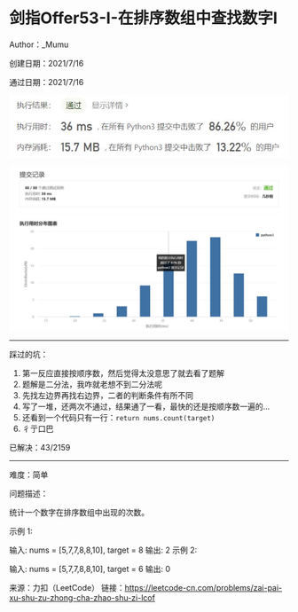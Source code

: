# 剑指Offer53-I-在排序数组中查找数字I

Author：_Mumu

创建日期：2021/7/16

通过日期：2021/7/16

![](./通过截图2.jpg)

![](./通过截图1.jpg)

*****

踩过的坑：

1. 第一反应直接按顺序数，然后觉得太没意思了就去看了题解
2. 题解是二分法，我咋就老想不到二分法呢
3. 先找左边界再找右边界，二者的判断条件有所不同
4. 写了一堆，还两次不通过，结果通了一看，最快的还是按顺序数一遍的...
5. 还看到一个代码只有一行：`return nums.count(target)`
6. 彳亍口巴

已解决：43/2159

*****

难度：简单

问题描述：

统计一个数字在排序数组中出现的次数。

 

示例 1:

输入: nums = [5,7,7,8,8,10], target = 8
输出: 2
示例 2:

输入: nums = [5,7,7,8,8,10], target = 6
输出: 0

来源：力扣（LeetCode）
链接：https://leetcode-cn.com/problems/zai-pai-xu-shu-zu-zhong-cha-zhao-shu-zi-lcof